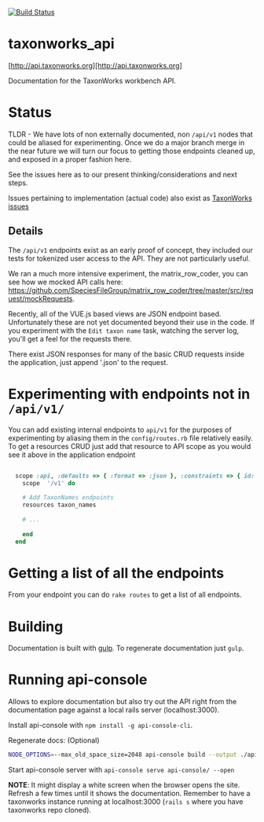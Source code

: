 [![Build Status](https://travis-ci.org/devarsh1997/taxonworks_api.svg?branch=master)](https://travis-ci.org/devarsh1997/taxonworks_api)

# taxonworks_api

[http://api.taxonworks.org][http://api.taxonworks.org] 

Documentation for the TaxonWorks workbench API.  

# Status

TLDR - We have lots of non externally documented, non `/api/v1` nodes that could be aliased for experimenting. Once we do a major branch merge in the near future we will turn our focus to getting those endpoints cleaned up, and exposed in a proper fashion here.  

See the issues here as to our present thinking/considerations and next steps.

Issues pertaining to implementation (actual code) also exist as [TaxonWorks issues](https://github.com/SpeciesFileGroup/taxonworks/issues?utf8=%E2%9C%93&q=is%3Aissue+is%3Aopen+label%3AAPI)

## Details

The `/api/v1` endpoints exist as an early proof of concept, they included our tests for tokenized user access to the API.  They are not particularly useful.

We ran a much more intensive experiment, the matrix_row_coder, you can see how we mocked API calls here: https://github.com/SpeciesFileGroup/matrix_row_coder/tree/master/src/request/mockRequests.

Recently, all of the VUE.js based views are JSON endpoint based. Unfortunately these are not yet documented beyond their use in the code.  If you experiment with the `Edit taxon name` task, watching the server log, you'll get a feel for the requests there. 

There exist JSON responses for many of the basic CRUD requests inside the application, just append '.json' to the request.

# Experimenting with endpoints not in `/api/v1/`

You can add existing internal endpoints to `api/v1` for the purposes of experimenting by aliasing them in the `config/routes.rb` file relatively easily.  To get a resources CRUD just add that resource to API scope as you would see it above in the application endpoint

```Ruby

  scope :api, :defaults => { :format => :json }, :constraints => { id: /\d+/ } do
    scope  '/v1' do
    
    # Add TaxonNames endpoints
    resources taxon_names
    
    # ...
    
    end
  end
```

# Getting a list of all the endpoints

From your endpoint you can do `rake routes` to get a list of all endpoints.

# Building 

Documentation is built with [gulp](https://gulpjs.com/). To regenerate documentation just `gulp`.

# Running api-console

Allows to explore documentation but also try out the API right from the documentation page against a local rails server (localhost:3000).

Install api-console with `npm install -g api-console-cli`.

Regenerate docs: (Optional)
```bash
NODE_OPTIONS=--max_old_space_size=2048 api-console build --output ./api-console -t "RAML 1.0" -a api/api.raml
```

Start api-console server with `api-console serve api-console/ --open`

**NOTE**: It might display a white screen when the browser opens the site. Refresh a few times until it shows the documentation. Remember to have a taxonworks instance running at localhost:3000 (`rails s` where you have taxonworks repo cloned).

